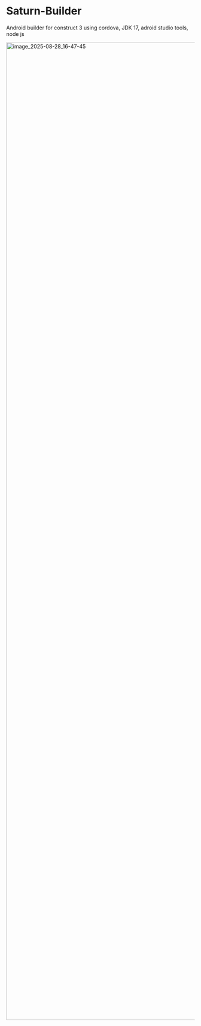# Saturn-Builder
Android builder for construct 3 using cordova, JDK 17, adroid studio tools, node js

<img width="2612" height="2610" alt="image_2025-08-28_16-47-45" src="https://github.com/user-attachments/assets/f46249e4-092f-42d2-88d3-fe06aec901eb" />
